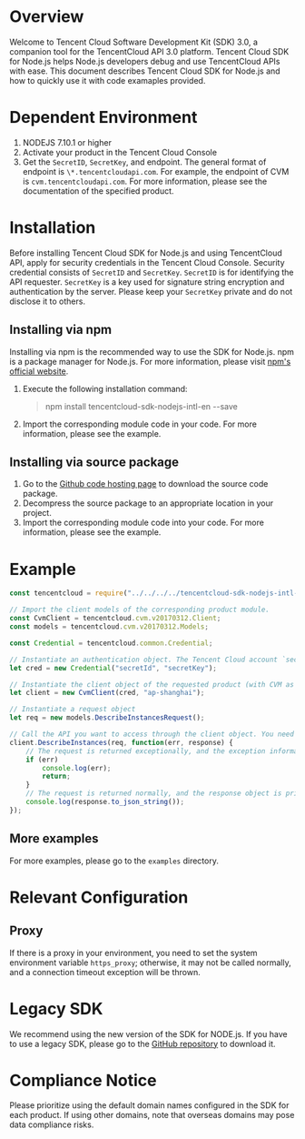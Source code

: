 # Overview
Welcome to Tencent Cloud Software Development Kit (SDK) 3.0, a companion tool for the TencentCloud API 3.0 platform.
Tencent Cloud SDK for Node.js helps Node.js developers debug and use TencentCloud APIs with ease. This document describes Tencent Cloud SDK for Node.js and how to quickly use it with code examaples provided.
# Dependent Environment
1. NODEJS 7.10.1 or higher
2. Activate your product in the Tencent Cloud Console
3. Get the `SecretID`, `SecretKey`, and endpoint. The general format of endpoint is `\*.tencentcloudapi.com`. For example, the endpoint of CVM is `cvm.tencentcloudapi.com`. For more information, please see the documentation of the specified product.

# Installation
Before installing Tencent Cloud SDK for Node.js and using TencentCloud API, apply for security credentials in the Tencent Cloud Console. Security credential consists of `SecretID` and `SecretKey`. `SecretID` is for identifying the API requester. `SecretKey` is a key used for signature string encryption and authentication by the server. Please keep your `SecretKey` private and do not disclose it to others.
## Installing via npm
Installing via npm is the recommended way to use the SDK for Node.js. npm is a  package manager for Node.js. For more information, please visit [npm's official website](https://www.npmjs.com/).
1. Execute the following installation command:
   
    > npm install tencentcloud-sdk-nodejs-intl-en --save
2. Import the corresponding module code in your code. For more information, please see the example.

## Installing via source package
1. Go to the [Github code hosting page](https://github.com/tencentcloud/tencentcloud-sdk-nodejs-intl-en) to download the source code package.
2. Decompress the source package to an appropriate location in your project.
3. Import the corresponding module code into your code. For more information, please see the example. 

# Example
```js
const tencentcloud = require("../../../../tencentcloud-sdk-nodejs-intl-en");

// Import the client models of the corresponding product module.
const CvmClient = tencentcloud.cvm.v20170312.Client;
const models = tencentcloud.cvm.v20170312.Models;

const Credential = tencentcloud.common.Credential;

// Instantiate an authentication object. The Tencent Cloud account `secretId` and `secretKey` need to be passed in as the input parameters
let cred = new Credential("secretId", "secretKey");

// Instantiate the client object of the requested product (with CVM as an example)
let client = new CvmClient(cred, "ap-shanghai");

// Instantiate a request object
let req = new models.DescribeInstancesRequest();

// Call the API you want to access through the client object. You need to pass in the request object and the response callback function
client.DescribeInstances(req, function(err, response) {
    // The request is returned exceptionally, and the exception information is printed
    if (err)
        console.log(err);
        return;
    }
    // The request is returned normally, and the response object is printed
    console.log(response.to_json_string());
});
```

## More examples

For more examples, please go to the `examples` directory.

# Relevant Configuration

## Proxy

If there is a proxy in your environment, you need to set the system environment variable `https_proxy`; otherwise, it may not be called normally, and a connection timeout exception will be thrown.

# Legacy SDK
We recommend using the new version of the SDK for NODE.js. If you have to use a legacy SDK, please go to the [GitHub repository](https://github.com/CFETeam/qcloudapi-sdk) to download it.

# Compliance Notice
Please prioritize using the ​default domain names configured in the SDK for each product. If using other domains, note that ​overseas domains may pose ​data compliance risks.
